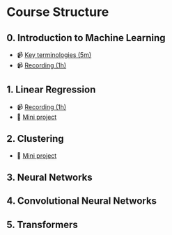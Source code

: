 # Course Structure

## 0. Introduction to Machine Learning
- 📹 [Key terminologies (5m)](https://www.youtube.com/watch?v=piFN5y-8Sno)
- 📹 [Recording (1h)](https://www.youtube.com/watch?v=9LK4ozoHddU)

## 1. Linear Regression
- 📹 [Recording (1h)](https://www.youtube.com/watch?v=sKZ0iufdjGc)
- 🧩 [Mini project](./01%20Linear%20Regression.md)

## 2. Clustering
- 🧩 [Mini project](./02%20Clustering.md)

## 3. Neural Networks

## 4. Convolutional Neural Networks

## 5. Transformers
